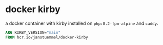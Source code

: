 # docker kirby

a docker container with kirby installed on `php:8.2-fpm-alpine` and `caddy`.

```Dockerfile
ARG KIRBY_VERSION="main"
FROM hcr.io/janstuemmel/docker-kirby
```
